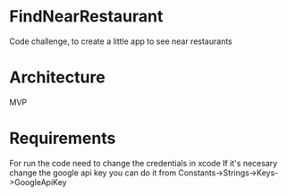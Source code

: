 # FindNearRestaurant
Code challenge, to create a little app to see near restaurants

# Architecture
MVP

# Requirements
For run the code need to change the credentials in xcode
If it's necesary change the google api key you can do it from Constants->Strings->Keys->GoogleApiKey


